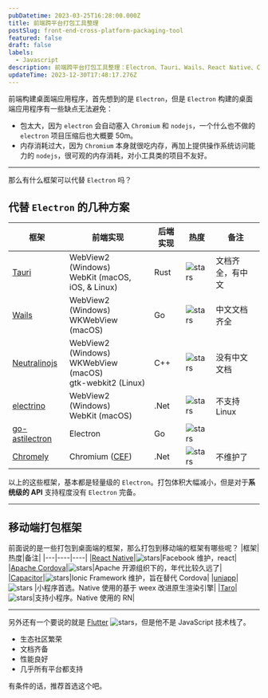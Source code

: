 ```yaml
---
pubDatetime: 2023-03-25T16:28:00.000Z
title: 前端跨平台打包工具整理
postSlug: front-end-cross-platform-packaging-tool
featured: false
draft: false
labels:
  - Javascript
description: 前端跨平台打包工具整理：Electron、Tauri、Wails、React Native、Cordova、uniapp
updateTime: 2023-12-30T17:48:17.276Z
---
```


前端构建桌面端应用程序，首先想到的是 `Electron`，但是 `Electron` 构建的桌面端应用程序有一些缺点无法避免：

- 包太大，因为 `electron` 会自动塞入 `Chromium` 和 `nodejs`，一个什么也不做的 `electron` 项目压缩后也大概要 50m。
- 内存消耗过大，因为 `Chromium` 本身就很吃内存，再加上提供操作系统访问能力的 `nodejs`，很可观的内存消耗，对小工具类的项目不友好。

---

那么有什么框架可以代替 `Electron` 吗？

## 代替 `Electron` 的几种方案

| 框架                                                              | 前端实现                                                           | 后端实现 | 热度                                                                                      | 备注             |
| ----------------------------------------------------------------- | ------------------------------------------------------------------ | -------- | ----------------------------------------------------------------------------------------- | ---------------- |
| [Tauri](https://tauri.app/zh-cn/v1/guides/getting-started/setup/) | WebView2 (Windows)<br />WebKit (macOS, iOS, & Linux)               | Rust     | ![stars](https://img.shields.io/github/stars/tauri-apps/tauri?style=flat-square)          | 文档齐全，有中文 |
| [Wails](https://wails.io/zh-Hans/docs/introduction)               | WebView2 (Windows)<br />WKWebView (macOS)                          | Go       | ![stars](https://img.shields.io/github/stars/wailsapp/wails?style=flat-square)            | 中文文档齐全     |
| [Neutralinojs](https://neutralino.js.org/docs/)                   | WebView2 (Windows)<br />WKWebView (macOS)<br />gtk-webkit2 (Linux) | C++      | ![stars](https://img.shields.io/github/stars/neutralinojs/neutralinojs?style=flat-square) | 没有中文文档     |
| [electrino](https://github.com/pojala/electrino)                  | WebView2 (Windows)<br />WebKit (macOS)                             | .Net     | ![stars](https://img.shields.io/github/stars/pojala/electrino?style=flat-square)          | 不支持 Linux     |
| [go-astilectron](https://github.com/asticode/go-astilectron)      | Electron                                                           | Go       | ![stars](https://img.shields.io/github/stars/asticode/go-astilectron?style=flat-square)   |                  |
| [Chromely](https://github.com/chromelyapps/Chromely)              | Chromium ([CEF](https://bitbucket.org/chromiumembedded/cef/src))   | .Net     | ![stars](https://img.shields.io/github/stars/chromelyapps/Chromely?style=flat-square)     | 不维护了         |

以上的这些框架，基本都是轻量级的 `Electron`。打包体积大幅减小，但是对于**系统级的 API** 支持程度没有 `Electron` 完备。

---

## 移动端打包框架

前面说的是一些打包到桌面端的框架，那么打包到移动端的框架有哪些呢？
|框架|热度|备注|
|---|----|----|
|[React Native](https://reactnative.dev/docs/getting-started)|![stars](https://img.shields.io/github/stars/facebook/react-native?style=flat-square)|Facebook 维护，react|
|[Apache Cordova](https://cordova.apache.org/)|![stars](https://img.shields.io/github/stars/apache/cordova?style=flat-square)|Apache 开源组织下的，年代比较久远了|
|[Capacitor](https://capacitorjs.com/)|![stars](https://img.shields.io/github/stars/ionic-team/capacitor?style=flat-square)|Ionic Framework 维护，旨在替代 Cordova|
|[uniapp](https://uniapp.dcloud.net.cn/#)|![stars](https://img.shields.io/github/stars/dcloudio/uni-app?style=flat-square) |小程序首选。Native 使用的基于 weex 改进原生渲染引擎|
|[Taro](https://taro.jd.com/)|![stars](https://img.shields.io/github/stars/NervJS/taro?style=flat-square)|支持小程序。Native 使用的 RN|

---

另外还有一个要说的就是 [Flutter](https://docs.flutter.dev/) ![stars](https://img.shields.io/github/stars/flutter/flutter?style=flat-square)，但是他不是 JavaScript 技术栈了。

- 生态社区繁荣
- 文档齐备
- 性能良好
- 几乎所有平台都支持

有条件的话，推荐首选这个吧。
